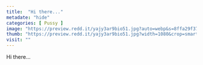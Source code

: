 ```yaml
---
title:  "Hi there..."
metadate: "hide"
categories: [ Pussy ]
image: "https://preview.redd.it/yajy3ar9bio51.jpg?auto=webp&s=8ffa29f37528c9b816cec15df8616fbb3b8512d4"
thumb: "https://preview.redd.it/yajy3ar9bio51.jpg?width=1080&crop=smart&auto=webp&s=75fedcb0b13557e093a6bc64a9d1210acceeeeca"
visit: ""
---
```

Hi there...
